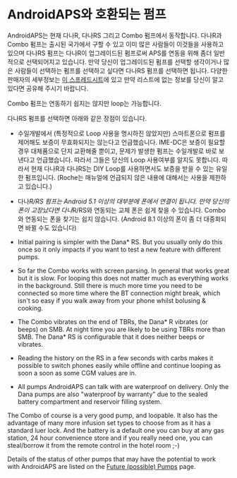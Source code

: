 # AndroidAPS와 호환되는 펌프

AndroidAPS는 현재 다나R, 다나RS 그리고 Combo 펌프에서 동작합니다. 다나R과 Combo 펌프는 출시된 국가에서 구할 수 있고 이미 많은 사람들이 이것들을 사용하고 있으며 다나RS 펌프는 다나R이 업그레이드된 펌프로써 APS를 연동을 위해 좀더 일반적으로 선택되어지고 있습니다. 만약 당신이 업그레이드된 펌프를 선택할 생각이거나 많은 사람들이 선택하는 펌프를 선택하고 싶다면 다나RS 펌프를 선택하면 됩니다. 다양한 판매자의 세부정보는 [이 스프레드시트](https://drive.google.com/open?id=1CRfmmjA-0h_9nkRViP3J9FyflT9eu-a8HeMrhrKzKz0)에 있고 만약 리스트에 없는 정보를 당신이 알고 있다면 공유해 주시기 바랍니다.

Combo 펌프는 연동하기 쉽지는 않지만 loop는 가능합니다.

다나RS 펌프를 선택하면 아래와 같은 장점이 있습니다.

* 수일개발에서 (특정적으로 Loop 사용을 명시하진 않았지만) 스마트폰으로 펌프를 제어해도 보증이 무효화되지는 않는다고 언급했습니다. IME-DC은 보증이 필요할 경우 대체품으로 단지 교환해줄 뿐이고, 문제가 발생한 펌프는 수일개발로 바로 보낸다고 언급했습니다. 따라서 그들은 당신의 Loop 사용여부를 알지도 못합니다. 따라서 현재 다나R과 다나RS는 DIY Loop를 사용하면서도 보증을 받을 수 있는 유일한 펌프입니다. (Roche는 매뉴얼에 언급되지 않은 내용에 대해서는 사용을 제한하고 있습니다.)

* 다나*R/RS 펌프는 Android 5.1 이상의 대부분에 폰에서 연결이 됩니다. 만약 당신의 폰이 고장났다면 다나*R/RS와 연동되는 교체 폰은 쉽게 찾을 수 있습니다. Combo와 연동되는 폰을 찾기는 쉽지 않습니다. (Android 8.1 이상의 폰이 좀 더 대중화되면 바뀔 수도 있습니다)

* Initial pairing is simpler with the Dana* RS. But you usually only do this once so it only impacts if you want to test a new feature with different pumps.

* So far the Combo works with screen parsing. In general that works great but it is slow. For looping this does not matter much as everything works in the background. Still there is much more time you need to be connected so more time where the BT connection might break, which isn't so easy if you walk away from your phone whilst bolusing & cooking.

* The Combo vibrates on the end of TBRs, the Dana* R vibrates (or beeps) on SMB. At night time you are likely to be using TBRs more than SMB. The Dana* RS is configurable that it does neither beeps or vibrates.

* Reading the history on the RS in a few seconds with carbs makes it possible to switch phones easily while offline and continue looping as soon a soon as some CGM values are in.

* All pumps AndroidAPS can talk with are waterproof on delivery. Only the Dana pumps are also "waterproof by warranty" due to the sealed battery compartment and reservoir filling system.

The Combo of course is a very good pump, and loopable. It also has the advantage of many more infusion set types to choose from as it has a standard luer lock. And the battery is a default one you can buy at any gas station, 24 hour convenience store and if you really need one, you can steal/borrow it from the remote control in the hotel room ;-)

Details of the status of other pumps that may have the potential to work with AndroidAPS are listed on the [Future (possible) Pumps](Future-possible-Pump-Drivers.md) page.